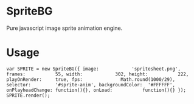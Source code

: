 # SpriteBG
Pure javascript image sprite animation engine.

# Usage
``
var SPRITE = new SpriteBG({
     image:            'spritesheet.png',
     frames:           55,
     width:            302,
     height:           222,
     playOnRender:     true,
     fps:              Math.round(1000/29),
     selector:         '#sprite-anim',
     backgroundColor:  '#FFFFFF',
     onPlayheadChange: function(){},
     onLoad:           function(){}
});
SPRITE.render();
``
